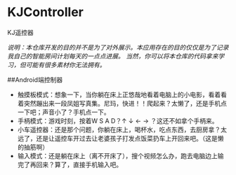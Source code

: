 KJController
================

KJ遥控器

*说明：本仓库开发的目的并不是为了对外展示。本应用存在的目的仅仅是为了记录我自己的智能房间计划每天的一点点进展。
当然，你可以将本仓库的代码拿来学习，但可能有很多素材你无法拥有。*

##Android端控制器
* 触摸板模式：想象一下，当你躺在床上正悠哉地看着电脑上的小电影，看着看着突然蹦出来一段凤姐写真集。尼玛，快进！！爬起来？太懒了，还是手机点一下吧；声音小了？手机点一下。<br>
* 手柄模式：游戏时刻，按着W S A D？↑ ↓ ← → ？这还不如拿个手柄来。<br>
* 小车遥控器：还是那个问题，你躺在床上，喝杯水，吃点东西，去厨房拿？太远了，还是让遥控车开过去让老婆孩子打发点饭菜扔车上开回来吧。（这是懒的抽筋啊）<br>
* 输入模式：还是躺在床上（离不开床了），搜个视频怎么办，跑去电脑边上输完了再回来？算了，直接手机输入吧。<br>
